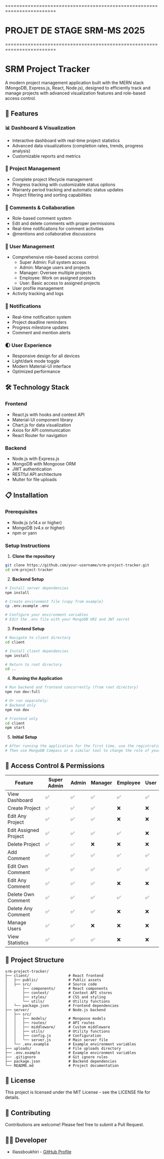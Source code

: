 ========================================================================
#                      PROJET DE STAGE SRM-MS 2025                     #
========================================================================

# SRM Project Tracker

A modern project management application built with the MERN stack (MongoDB, Express.js, React, Node.js), designed to efficiently track and manage projects with advanced visualization features and role-based access control.

## 🚀 Features

### 📊 Dashboard & Visualization
- Interactive dashboard with real-time project statistics
- Advanced data visualizations (completion rates, trends, progress analysis)
- Customizable reports and metrics

### 📝 Project Management
- Complete project lifecycle management
- Progress tracking with customizable status options
- Warranty period tracking and automatic status updates
- Project filtering and sorting capabilities

### 💬 Comments & Collaboration
- Role-based comment system
- Edit and delete comments with proper permissions
- Real-time notifications for comment activities
- @mentions and collaborative discussions

### 👥 User Management
- Comprehensive role-based access control:
  - Super Admin: Full system access
  - Admin: Manage users and projects
  - Manager: Oversee multiple projects
  - Employee: Work on assigned projects
  - User: Basic access to assigned projects
- User profile management
- Activity tracking and logs

### 🔔 Notifications
- Real-time notification system
- Project deadline reminders
- Progress milestone updates
- Comment and mention alerts

### 🌓 User Experience
- Responsive design for all devices
- Light/dark mode toggle
- Modern Material-UI interface
- Optimized performance

## 🛠️ Technology Stack

### Frontend
- React.js with hooks and context API
- Material-UI component library
- Chart.js for data visualization
- Axios for API communication
- React Router for navigation

### Backend
- Node.js with Express.js
- MongoDB with Mongoose ORM
- JWT authentication
- RESTful API architecture
- Multer for file uploads

## 📋 Installation

### Prerequisites
- Node.js (v14.x or higher)
- MongoDB (v4.x or higher)
- npm or yarn

### Setup Instructions

1. **Clone the repository**
```bash
git clone https://github.com/your-username/srm-project-tracker.git
cd srm-project-tracker
```

2. **Backend Setup**
```bash
# Install server dependencies
npm install

# Create environment file (copy from example)
cp .env.example .env

# Configure your environment variables
# Edit the .env file with your MongoDB URI and JWT secret
```

3. **Frontend Setup**
```bash
# Navigate to client directory
cd client

# Install client dependencies
npm install

# Return to root directory
cd ..
```

4. **Running the Application**
```bash
# Run backend and frontend concurrently (from root directory)
npm run dev:full

# Or run separately:
# Backend only
npm run dev

# Frontend only
cd client
npm start
```

5. **Initial Setup**
```bash
# After running the application for the first time, use the registration page to create your first account
# Then use MongoDB Compass or a similar tool to change the role of your first user to 'superadmin'
```

## 🔐 Access Control & Permissions

| Feature | Super Admin | Admin | Manager | Employee | User |
|---------|-------------|-------|---------|----------|------|
| View Dashboard | ✅ | ✅ | ✅ | ✅ | ✅ |
| Create Project | ✅ | ✅ | ✅ | ❌ | ❌ |
| Edit Any Project | ✅ | ✅ | ✅ | ❌ | ❌ |
| Edit Assigned Project | ✅ | ✅ | ✅ | ✅ | ❌ |
| Delete Project | ✅ | ✅ | ❌ | ❌ | ❌ |
| Add Comment | ✅ | ✅ | ✅ | ✅ | ✅ |
| Edit Own Comment | ✅ | ✅ | ✅ | ✅ | ✅ |
| Edit Any Comment | ✅ | ✅ | ✅ | ❌ | ❌ |
| Delete Own Comment | ✅ | ✅ | ✅ | ✅ | ✅ |
| Delete Any Comment | ✅ | ✅ | ✅ | ❌ | ❌ |
| Manage Users | ✅ | ✅ | ❌ | ❌ | ❌ |
| View Statistics | ✅ | ✅ | ✅ | ❌ | ❌ |

## 📁 Project Structure

```
srm-project-tracker/
├── client/                  # React frontend
│   ├── public/              # Public assets
│   ├── src/                 # Source code
│       ├── components/      # React components
│       ├── context/         # Context API stores
│       ├── styles/          # CSS and styling
│       └── utils/           # Utility functions
│   └── package.json         # Frontend dependencies
├── server/                  # Node.js backend
│   ├── src/
│   │   ├── models/          # Mongoose models
│   │   ├── routes/          # API routes
│   │   ├── middleware/      # Custom middleware
│   │   ├── utils/           # Utility functions
│   │   ├── config.js        # Configuration
│   │   └── server.js        # Main server file
│   └── .env.example         # Example environment variables
├── uploads/                 # File uploads directory
├── .env.example             # Example environment variables
├── .gitignore               # Git ignore rules
├── package.json             # Backend dependencies
└── README.md                # Project documentation
```

## 📜 License

This project is licensed under the MIT License - see the LICENSE file for details.

## 🤝 Contributing

Contributions are welcome! Please feel free to submit a Pull Request.

## 👨‍💻 Developer

- Iliassboukhiri - [GitHub Profile](https://github.com/iboukhiri) 

